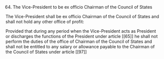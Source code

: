 64. The Vice-President to be ex officio Chairman of the Council of States

The Vice-President shall be ex officio Chairman of the Council of States and shall not hold any other office of profit:

Provided that during any period when the Vice-President acts as President or discharges the functions of the President under article [[65]]  he shall not perform the duties of the office of Chairman of the Council of States and shall not be entitled to any salary or allowance payable to the Chairman of the Council of States under article [[97]] 

